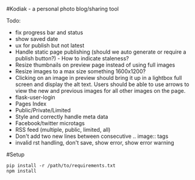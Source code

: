 #Kodiak - a personal photo blog/sharing tool

Todo:
- fix progress bar and status
- show saved date
- ux for publish but not latest
- Handle static page publishing (should we auto generate or require a
  publish button?) - How to indicate staleness?
- Resize thumbnails on preview page instead of using full images
- Resize images to a max size something 1600x1200?
- Clicking on an image in preview should bring it up in a lightbox full
  screen and display the alt text. Users should be able to use arrows to
  view the new and previous images for all other images on the page.
- flask-user-login
- Pages Index
- Public/Private/Limited
- Style and correctly handle meta data
- Facebook/twitter microtags
- RSS feed (multiple, public, limited, all)
- Don't add two new lines between consecutive .. image:: tags
- invalid rst handling, don't save, show error, show error warning

#Setup

```
pip install -r /path/to/requirements.txt
npm install
```
